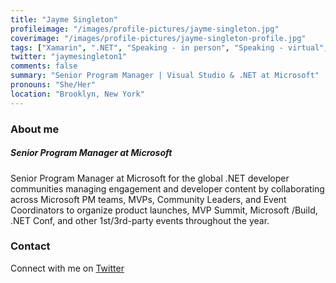 ```yaml
---
title: "Jayme Singleton"
profileimage: "/images/profile-pictures/jayme-singleton.jpg"
coverimage: "/images/profile-pictures/jayme-singleton-profile.jpg"
tags: ["Xamarin", ".NET", "Speaking - in person", "Speaking - virtual","DevRel"]
twitter: "jaymesingleton1"
comments: false
summary: "Senior Program Manager | Visual Studio & .NET at Microsoft"
pronouns: "She/Her"
location: "Brooklyn, New York"
---
```



### About me
##### Senior Program Manager at Microsoft
Senior Program Manager at Microsoft for the global .NET developer communities managing engagement and developer content by collaborating across Microsoft PM teams, MVPs, Community Leaders, and Event Coordinators to organize product launches, MVP Summit, Microsoft /Build, .NET Conf, and other 1st/3rd-party events throughout the year.

### Contact

Connect with me on [Twitter](https://twitter.com/jaymesingleton1)
